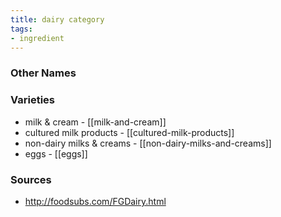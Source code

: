 ```yaml
---
title: dairy category
tags:
- ingredient
---
```



### Other Names


### Varieties

* milk & cream - [[milk-and-cream]]
* cultured milk products - [[cultured-milk-products]]
* non-dairy milks & creams - [[non-dairy-milks-and-creams]]
* eggs - [[eggs]]

### Sources
* http://foodsubs.com/FGDairy.html
